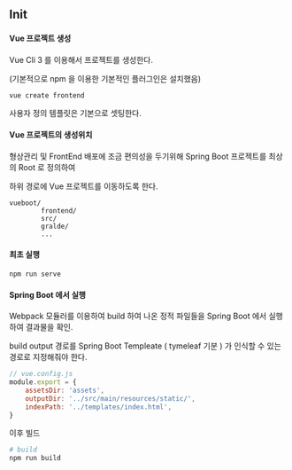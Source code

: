 ## Init

#### Vue 프로젝트 생성

Vue Cli 3 를 이용해서 프로젝트를 생성한다.

(기본적으로 npm 을 이용한 기본적인 플러그인은 설치했음)

```shell
vue create frontend
```

사용자 정의 템플릿은 기본으로 셋팅한다.

 



#### Vue 프로젝트의 생성위치

형상관리 및 FrontEnd 배포에 조금 편의성을 두기위해 Spring Boot 프로젝트를 최상의 Root 로 정의하여 

하위 경로에 Vue 프로젝트를 이동하도록 한다.

```
vueboot/
		frontend/
		src/
		gralde/
		...
```





#### 최초 실행

```shell
npm run serve
```





#### Spring Boot 에서 실행

Webpack 모듈러를 이용하여 build 하여 나온 정적 파일들을 Spring Boot 에서 실행하여 결과물을 확인.

build output 경로를 Spring Boot Templeate ( tymeleaf 기분 ) 가 인식할 수 있는 경로로 지정해줘야 한다.

```js
// vue.config.js
module.export = {
    assetsDir: 'assets',
    outputDir: '../src/main/resources/static/',
    indexPath: '../templates/index.html',
}
```





이후 빌드

```bash
# build 
npm run build
```

